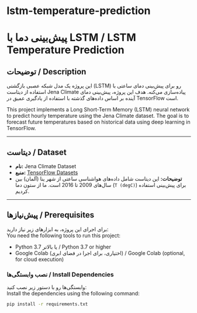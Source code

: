 # lstm-temperature-prediction
# پیش‌بینی دما با LSTM / LSTM Temperature Prediction

## توضیحات / Description

این پروژه یک مدل شبکه عصبی بازگشتی (LSTM) رو برای پیش‌بینی دمای ساعتی با استفاده از دیتاست Jena Climate پیاده‌سازی می‌کنه. هدف این پروژه، پیش‌بینی دمای آینده بر اساس داده‌های گذشته با استفاده از یادگیری عمیق در TensorFlow است.

This project implements a Long Short-Term Memory (LSTM) neural network to predict hourly temperature using the Jena Climate dataset. The goal is to forecast future temperatures based on historical data using deep learning in TensorFlow.

---

## دیتاست / Dataset

- **نام:** Jena Climate Dataset  
- **منبع:** [TensorFlow Datasets](https://www.tensorflow.org/datasets/catalog/jena_climate)  
- **توضیحات:** این دیتاست شامل داده‌های هواشناسی ساعتی از شهر ینا (آلمان) بین سال‌های 2009 تا 2016 است. ما از ستون دما (`T (degC)`) برای پیش‌بینی استفاده کردیم.

---

## پیش‌نیازها / Prerequisites

برای اجرای این پروژه، به ابزارهای زیر نیاز دارید:  
You need the following tools to run this project:

- Python 3.7 یا بالاتر / Python 3.7 or higher  
- Google Colab (اختیاری، برای اجرا در فضای ابری) / Google Colab (optional, for cloud execution)  

### نصب وابستگی‌ها / Install Dependencies

وابستگی‌ها رو با دستور زیر نصب کنید:  
Install the dependencies using the following command:

```bash
pip install -r requirements.txt
